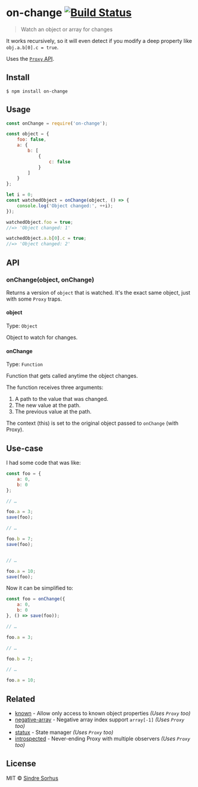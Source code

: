 # on-change [![Build Status](https://travis-ci.org/sindresorhus/on-change.svg?branch=master)](https://travis-ci.org/sindresorhus/on-change)

> Watch an object or array for changes

It works recursively, so it will even detect if you modify a deep property like `obj.a.b[0].c = true`.

Uses the [`Proxy` API](https://developer.mozilla.org/en-US/docs/Web/JavaScript/Reference/Global_Objects/Proxy).


## Install

```
$ npm install on-change
```


## Usage

```js
const onChange = require('on-change');

const object = {
	foo: false,
	a: {
		b: [
			{
				c: false
			}
		]
	}
};

let i = 0;
const watchedObject = onChange(object, () => {
	console.log('Object changed:', ++i);
});

watchedObject.foo = true;
//=> 'Object changed: 1'

watchedObject.a.b[0].c = true;
//=> 'Object changed: 2'
```


## API

### onChange(object, onChange)

Returns a version of `object` that is watched. It's the exact same object, just with some `Proxy` traps.

#### object

Type: `Object`

Object to watch for changes.

#### onChange

Type: `Function`

Function that gets called anytime the object changes.

The function receives three arguments: 
1. A path to the value that was changed.
2. The new value at the path.
3. The previous value at the path.

The context (this) is set to the original object passed to `onChange` (with Proxy).


## Use-case

I had some code that was like:

```js
const foo = {
	a: 0,
	b: 0
};

// …

foo.a = 3;
save(foo);

// …

foo.b = 7;
save(foo);


// …

foo.a = 10;
save(foo);
```

Now it can be simplified to:

```js
const foo = onChange({
	a: 0,
	b: 0
}, () => save(foo));

// …

foo.a = 3;

// …

foo.b = 7;

// …

foo.a = 10;
```


## Related

- [known](https://github.com/sindresorhus/known) - Allow only access to known object properties *(Uses `Proxy` too)*
- [negative-array](https://github.com/sindresorhus/negative-array) - Negative array index support `array[-1]` *(Uses `Proxy` too)*
- [statux](https://github.com/franciscop/state) - State manager *(Uses `Proxy` too)*
- [introspected](https://github.com/WebReflection/introspected) - Never-ending Proxy with multiple observers *(Uses `Proxy` too)*


## License

MIT © [Sindre Sorhus](https://sindresorhus.com)
